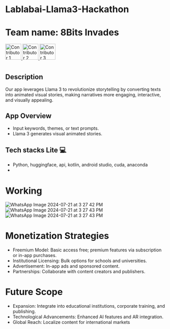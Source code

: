 # Lablabai-Llama3-Hackathon
# Team name: 8Bits Invades

<!-- Contributor 1 -->
<a href="https://github.com/HarishMahto">
  <img src="https://github.com/HarishMahto.png" width="50" height="50" alt="Contributor 1">
</a>

<!-- Contributor 2 -->
<a href="https://github.com/Somie12">
  <img src="https://github.com/Somie12.png" width="50" height="50" alt="Contributor 2">
</a>


<!-- Contributor 3 -->
<a href="https://github.com/Diksha566">
  <img src="https://github.com/Diksha566.png" width="50" height="50" alt="Contributor 3">
</a>


<h1 align="center">

## Description	
Our app leverages Llama 3 to revolutionize storytelling by converting texts into animated visual stories, making narratives more engaging, interactive, and visually appealing.

## App Overview
- Input keywords, themes, or text prompts.
- Llama 3 generates visual animated stories.


## Tech stacks Lite 💻
* Python, huggingface, api, kotlin, android studio, cuda, anaconda
* 



# Working
![WhatsApp Image 2024-07-21 at 3 27 42 PM](https://github.com/user-attachments/assets/79400f79-d102-404d-b12e-801f42e7b9ee)
![WhatsApp Image 2024-07-21 at 3 27 43 PM](https://github.com/user-attachments/assets/04c424b8-7455-4f73-a2da-ea42316c1767)
![WhatsApp Image 2024-07-21 at 3 27 43 PM](https://github.com/user-attachments/assets/0e5acd65-e91b-4b9f-81a6-b48704cfce5e)



# Monetization Strategies
- Freemium Model: Basic access free; premium features via subscription or in-app purchases.
- Institutional Licensing: Bulk options for schools and universities.
- Advertisement: In-app ads and sponsored content.
- Partnerships: Collaborate with content creators and publishers.

# Future Scope
- Expansion: Integrate into educational institutions, corporate training, and publishing.
- Technological Advancements: Enhanced AI features and AR integration.
- Global Reach: Localize content for international markets


